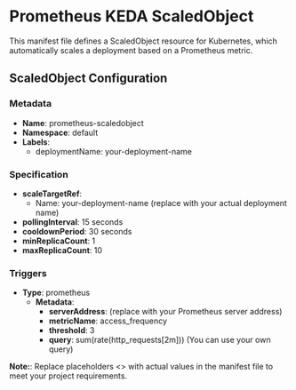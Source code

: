# Prometheus KEDA ScaledObject

This manifest file defines a ScaledObject resource for Kubernetes, which automatically scales a deployment based on a Prometheus metric.

## ScaledObject Configuration

### Metadata

- **Name**: prometheus-scaledobject
- **Namespace**: default
- **Labels**: 
  - deploymentName: your-deployment-name

### Specification

- **scaleTargetRef**:
  - Name: your-deployment-name (replace with your actual deployment name)
- **pollingInterval**: 15 seconds
- **cooldownPeriod**: 30 seconds
- **minReplicaCount**: 1
- **maxReplicaCount**: 10

### Triggers

- **Type**: prometheus
  - **Metadata**:
    - **serverAddress**: <prometheus-server-address> (replace with your Prometheus server address)
    - **metricName**: access_frequency
    - **threshold**: 3
    - **query**: sum(rate(http_requests[2m]))  (You can use your own query)<br>

**Note:**: Replace placeholders <> with actual values in the manifest file to meet your project requirements.
